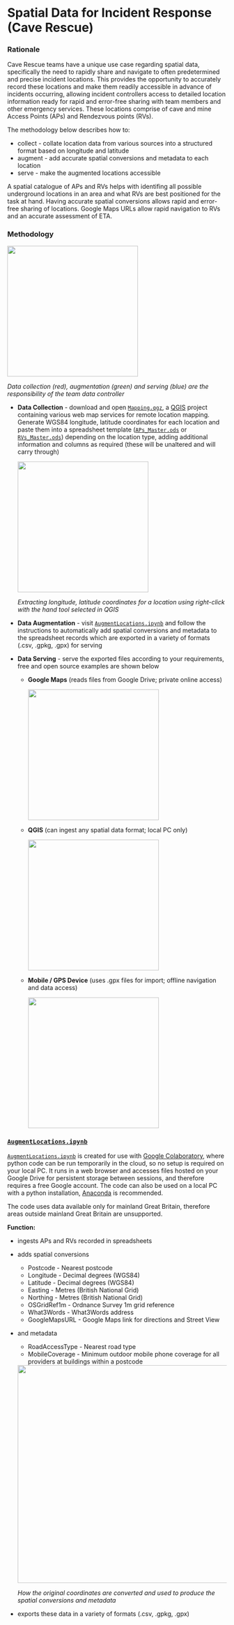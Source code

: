 # Spatial Data for Incident Response (Cave Rescue)



### Rationale

Cave Rescue teams have a unique use case regarding spatial data, specifically the need to rapidly share and navigate to often predetermined and precise incident locations. This provides the opportunity to accurately record these locations and make them readily accessible in advance of incidents occurring, allowing incident controllers access to detailed location information ready for rapid and error-free sharing with team members and other emergency services. These locations comprise of cave and mine Access Points (APs) and Rendezvous points (RVs).

The methodology below describes how to:
- collect - collate location data from various sources into a structured format based on longitude and latitude
- augment - add accurate spatial conversions and metadata to each location
- serve - make the augmented locations accessible

A spatial catalogue of APs and RVs helps with identifing all possible underground locations in an area and what RVs are best positioned for the task at hand. Having accurate spatial conversions allows rapid and error-free sharing of locations. Google Maps URLs allow rapid navigation to RVs and an accurate assessment of ETA.



### Methodology

<img src="https://github.com/EdwardALockhart/SpatialDataIncidentResponse/blob/main/Content/OperationalOverview.png" height="300">

*Data collection (red), augmentation (green) and serving (blue) are the responsibility of the team data controller*
  
- **Data Collection** - download and open [```Mapping.qgz```](https://github.com/EdwardALockhart/SpatialDataIncidentResponse/raw/main/Mapping.qgz), a [QGIS](https://qgis.org/en/site/) project containing various web map services for remote location mapping. Generate WGS84 longitude, latitude coordinates for each location and paste them into a spreadsheet template ([```APs_Master.ods```](https://github.com/EdwardALockhart/SpatialDataIncidentResponse/raw/main/APs_Master.ods) or [```RVs_Master.ods```](https://github.com/EdwardALockhart/SpatialDataIncidentResponse/raw/main/RVs_Master.ods)) depending on the location type, adding additional information and columns as required (these will be unaltered and will carry through)

  <img src="https://github.com/EdwardALockhart/SpatialDataIncidentResponse/blob/main/Content/Coordinates.png" height="300">
  
  *Extracting longitude, latitude coordinates for a location using right-click with the hand tool selected in QGIS*

- **Data Augmentation** - visit [```AugmentLocations.ipynb```](https://colab.research.google.com/github/EdwardALockhart/SpatialDataIncidentResponse/blob/main/AugmentLocations.ipynb) and follow the instructions to automatically add spatial conversions and metadata to the spreadsheet records which are exported in a variety of formats (.csv, .gpkg, .gpx) for serving

- **Data Serving** - serve the exported files according to your requirements, free and open source examples are shown below

  - **Google Maps** (reads files from Google Drive; private online access)

      <img src="https://github.com/EdwardALockhart/SpatialDataIncidentResponse/blob/main/Content/Google.png" height="300">


  - **QGIS** (can ingest any spatial data format; local PC only)

    <img src="https://github.com/EdwardALockhart/SpatialDataIncidentResponse/blob/main/Content/QGIS.png" height="300">


  - **Mobile / GPS Device** (uses .gpx files for import; offline navigation and data access)

    <img src="https://github.com/EdwardALockhart/SpatialDataIncidentResponse/blob/main/Content/Mobile.png" height="300">

### [```AugmentLocations.ipynb```](https://colab.research.google.com/github/EdwardALockhart/SpatialDataIncidentResponse/blob/main/AugmentLocations.ipynb)
[```AugmentLocations.ipynb```](https://colab.research.google.com/github/EdwardALockhart/SpatialDataIncidentResponse/blob/main/AugmentLocations.ipynb) is created for use with [Google Colaboratory](https://colab.research.google.com/), where python code can be run temporarily in the cloud, so no setup is required on your local PC. It runs in a web browser and accesses files hosted on your Google Drive for persistent storage between sessions, and therefore requires a free Google account. The code can also be used on a local PC with a python installation, [Anaconda](https://www.anaconda.com/) is recommended.

The code uses data available only for mainland Great Britain, therefore areas outside mainland Great Britain are unsupported.

**Function:**
- ingests APs and RVs recorded in spreadsheets
- adds spatial conversions
    - Postcode - Nearest postcode
    - Longitude - Decimal degrees (WGS84)
    - Latitude - Decimal degrees (WGS84)
    - Easting - Metres (British National Grid)
    - Northing - Metres (British National Grid)
    - OSGridRef1m - Ordnance Survey 1m grid reference
    - What3Words - What3Words address
    - GoogleMapsURL - Google Maps link for directions and Street View
- and metadata
    - RoadAccessType - Nearest road type
    - MobileCoverage - Minimum outdoor mobile phone coverage for all providers at buildings within a postcode

  <img src="https://github.com/EdwardALockhart/SpatialDataIncidentResponse/blob/main/Content/Augment.png" height="500">
  
  *How the original coordinates are converted and used to produce the spatial conversions and metadata*
  
- exports these data in a variety of formats (.csv, .gpkg, .gpx)
